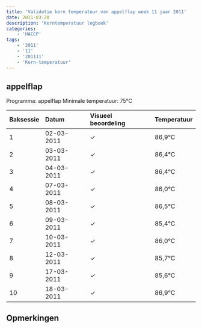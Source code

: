 ```yaml
---
title: 'Validatie kern temperatuur van appelflap week 11 jaar 2011'
date: 2011-03-20
description: 'Kerntemperatuur logboek'
categories:
    - 'HACCP'
tags:
    - '2011'
    - '11'
    - '201111'
    - 'Kern-temperatuur'
---
```


## appelflap

Programma: appelflap
Minimale temperatuur: 75°C

| Baksessie | Datum | Visueel beoordeling | Temperatuur |
|:---|:---|:---|:---|
| 1 | 02-03-2011 | &check; | 86,9°C |
| 2 | 03-03-2011 | &check; | 86,4°C |
| 3 | 04-03-2011 | &check; | 86,4°C |
| 4 | 07-03-2011 | &check; | 86,0°C |
| 5 | 08-03-2011 | &check; | 86,5°C |
| 6 | 09-03-2011 | &check; | 85,4°C |
| 7 | 10-03-2011 | &check; | 86,0°C |
| 8 | 12-03-2011 | &check; | 85,7°C |
| 9 | 17-03-2011 | &check; | 85,6°C |
| 10 | 18-03-2011 | &check; | 86,9°C |

## Opmerkingen


